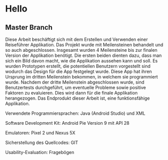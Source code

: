# Hello 

## Master Branch


Diese Arbeit beschäftigt sich mit dem Erstellen und Verwenden einer Reiseführer Applikation. Das Projekt wurde mit
Meilensteinen behandelt und so auch abgeschlossen. Insgesamt wurden 4 Meilensteine bis zur finalen Version der
Applikation benötigt. Die ersten beiden dienten dazu, dass man sich ein Bild davon macht, wie die Applikation
aussehen kann und soll. Es wurden Prototypen erstellt, die potentiellen Benutzern vorgestellt sind wodurch das
Design für die App festgelegt wurde. Diese App hat ihren Ursprung im dritten Meilenstein bekommen, in welchem sie
programmiert wurde. Nachdem der dritte Meilenstein abgeschlossen wurde, sind Benutzertests durchgeführt, um
eventuelle Probleme sowie positive Faktoren zu evaluieren. Dies wird dann für die finale Applikation herangezogen.
Das Endprodukt dieser Arbeit ist, eine funktionsfähige Applikation.


Verwendete Programmiersprachen: Java (Android Studio) und XML 

Software Development Kit: Android Pie Version 9 mit API 28

Emulatoren: Pixel 2 und Nexus 5X

Sicherstellung des Quellcodes: GIT

Usability-Evaluation: Fragebögen
